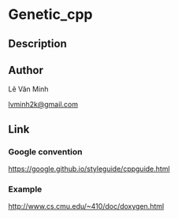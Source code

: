 # Genetic_cpp
## Description

## Author
Lê Văn Minh

lvminh2k@gmail.com 

## Link
### Google convention
https://google.github.io/styleguide/cppguide.html
### Example
http://www.cs.cmu.edu/~410/doc/doxygen.html